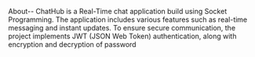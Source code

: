 
About--
ChatHub is a Real-Time chat application build using Socket Programming. The application includes various features such as real-time messaging and instant updates. To ensure secure communication, the project implements JWT (JSON Web Token) authentication, along with encryption and decryption of password
